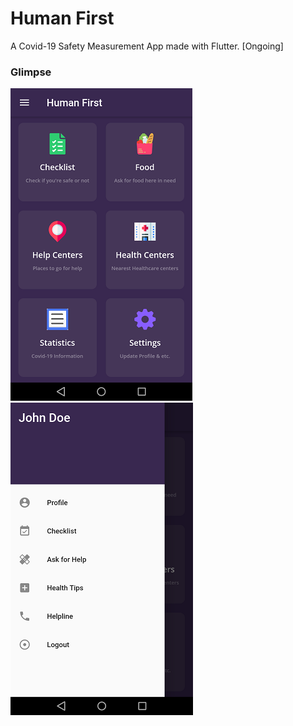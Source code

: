 # Human First

A Covid-19 Safety Measurement App made with Flutter. [Ongoing]

### Glimpse

![Homepage](/SS/1.png)   ![Sidebar](/SS/2.png)



